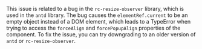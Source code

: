 This issue is related to a bug in the `rc-resize-observer` library, which is used in the `antd` library. The bug causes the `elementRef.current` to be an empty object instead of a DOM element, which leads to a TypeError when trying to access the `forceAlign` and `forcePopupAlign` properties of the component. To fix the issue, you can try downgrading to an older version of `antd` or `rc-resize-observer`.
